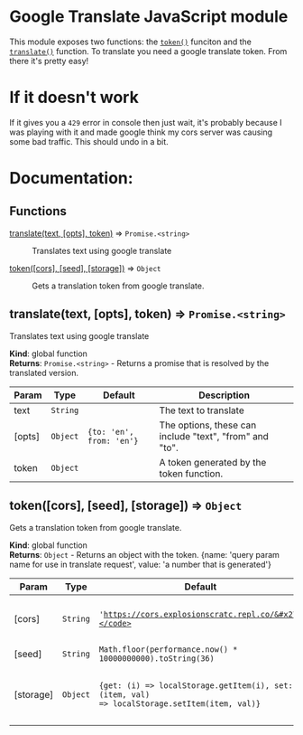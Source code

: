 # Google Translate JavaScript module

This module exposes two functions: the [`token()`](#token) funciton and the [`translate()`](#translate) function. To translate you need a google translate token. From there it's pretty easy!

# If it doesn't work

If it gives you a `429` error in console then just wait, it's probably because I was playing with it and made google think my cors server was causing some bad traffic. This should undo in a bit.

# Documentation:

## Functions

<dl>
<dt><a href="#translate">translate(text, [opts], token)</a> ⇒ <code>Promise.&lt;string&gt;</code></dt>
<dd><p>Translates text using google translate</p>
</dd>
<dt><a href="#token">token([cors], [seed], [storage])</a> ⇒ <code>Object</code></dt>
<dd><p>Gets a translation token from google translate.</p>
</dd>
</dl>

<a name="translate"></a>

## translate(text, [opts], token) ⇒ <code>Promise.&lt;string&gt;</code>
Translates text using google translate

**Kind**: global function  
**Returns**: <code>Promise.&lt;string&gt;</code> - Returns a promise that is resolved by the translated version.  

| Param | Type | Default | Description |
| --- | --- | --- | --- |
| text | <code>String</code> |  | The text to translate |
| [opts] | <code>Object</code> | <code>{to: &#x27;en&#x27;, from: &#x27;en&#x27;}</code> | The options, these can include "text", "from" and "to". |
| token | <code>Object</code> |  | A token generated by the token function. |

<a name="token"></a>

## token([cors], [seed], [storage]) ⇒ <code>Object</code>
Gets a translation token from google translate.

**Kind**: global function  
**Returns**: <code>Object</code> - Returns an object with the token. {name: 'query param name for use in translate request', value: 'a number that is generated'}  

| Param | Type | Default | Description |
| --- | --- | --- | --- |
| [cors] | <code>String</code> | <code>&#x27;https://cors.explosionscratc.repl.co/&#x27;</code> | The URL to put before the request URL to google. For example 'https://cors.explosionscratc.repl.co/' (Needs to have the trailing slash) |
| [seed] | <code>String</code> | <code>Math.floor(performance.now() * 10000000000).toString(36)</code> | A string seed |
| [storage] | <code>Object</code> | <code>{get: (i) &#x3D;&gt; localStorage.getItem(i), set: (item, val) &#x3D;&gt; localStorage.setItem(item, val)}</code> | An optional object to store the key in. Pass an object such as this: {get: (item) => 'return this', set: (item, value) => 'set an item to a value'} Defaults to localStorage methods. |

